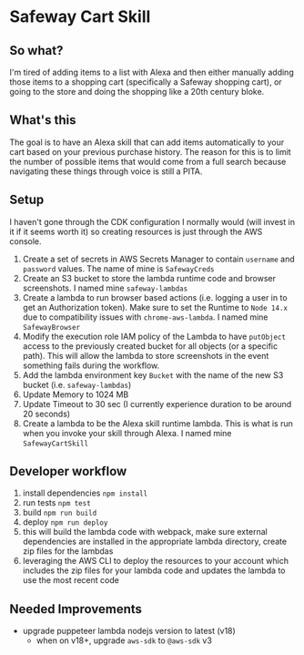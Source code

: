 # Safeway Cart Skill

## So what?

I'm tired of adding items to a list with Alexa and then either manually adding those items to a shopping cart (specifically a Safeway shopping cart),
or going to the store and doing the shopping like a 20th century bloke.

## What's this

The goal is to have an Alexa skill that can add items automatically to your cart based on your previous purchase history. The reason for this is to 
limit the number of possible items that would come from a full search because navigating these things through voice is still a PITA.

## Setup

I haven't gone through the CDK configuration I normally would (will invest in it if it seems worth it) so creating resources is just through the AWS console.

1. Create a set of secrets in AWS Secrets Manager to contain `username` and `password` values. The name of mine is `SafewayCreds`
1. Create an S3 bucket to store the lambda runtime code and browser screenshots. I named mine `safeway-lambdas`
1. Create a lambda to run browser based actions (i.e. logging a user in to get an Authorization token). Make sure to set the Runtime to `Node 14.x` due 
to compatibility issues with `chrome-aws-lambda`. I named mine `SafewayBrowser`
  1. Modify the execution role IAM policy of the Lambda to have `putObject` access to the previously created bucket for all objects (or a specific path). This will allow the 
  lambda to store screenshots in the event something fails during the workflow.
  1. Add the lambda environment key `Bucket` with the name of the new S3 bucket (i.e. `safeway-lambdas`)
  1. Update Memory to 1024 MB
  1. Update Timeout to 30 sec (I currently experience duration to be around 20 seconds)
1. Create a lambda to be the Alexa skill runtime lambda. This is what is run when you invoke your skill through Alexa. I named mine `SafewayCartSkill`

## Developer workflow

1. install dependencies `npm install`
1. run tests `npm test`
1. build `npm run build`
1. deploy `npm run deploy`
  1. this will build the lambda code with webpack, make sure external dependencies are installed in the appropriate lambda directory, create zip files 
  for the lambdas
  1. leveraging the AWS CLI to deploy the resources to your account which includes the zip files for your lambda code and updates the lambda to use
  the most recent code

## Needed Improvements
- upgrade puppeteer lambda nodejs version to latest (v18)
  - when on v18+, upgrade `aws-sdk` to `@aws-sdk` v3